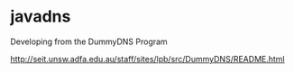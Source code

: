 javadns
=======

Developing from the DummyDNS Program

http://seit.unsw.adfa.edu.au/staff/sites/lpb/src/DummyDNS/README.html
